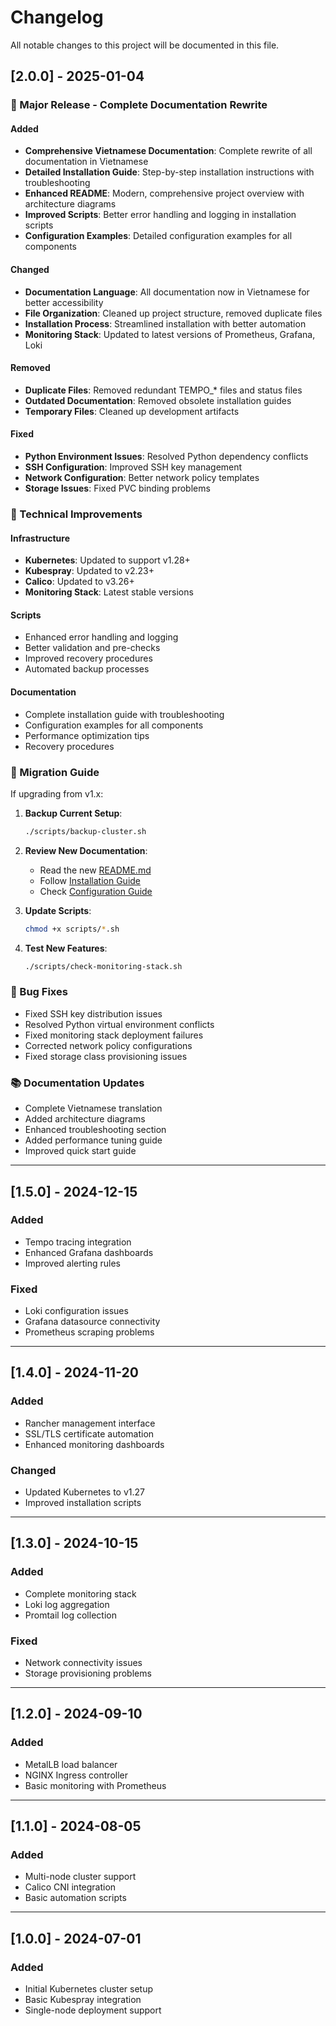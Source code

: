 # Changelog

All notable changes to this project will be documented in this file.

## [2.0.0] - 2025-01-04

### 🎉 Major Release - Complete Documentation Rewrite

#### Added
- **Comprehensive Vietnamese Documentation**: Complete rewrite of all documentation in Vietnamese
- **Detailed Installation Guide**: Step-by-step installation instructions with troubleshooting
- **Enhanced README**: Modern, comprehensive project overview with architecture diagrams
- **Improved Scripts**: Better error handling and logging in installation scripts
- **Configuration Examples**: Detailed configuration examples for all components

#### Changed
- **Documentation Language**: All documentation now in Vietnamese for better accessibility
- **File Organization**: Cleaned up project structure, removed duplicate files
- **Installation Process**: Streamlined installation with better automation
- **Monitoring Stack**: Updated to latest versions of Prometheus, Grafana, Loki

#### Removed
- **Duplicate Files**: Removed redundant TEMPO_* files and status files
- **Outdated Documentation**: Removed obsolete installation guides
- **Temporary Files**: Cleaned up development artifacts

#### Fixed
- **Python Environment Issues**: Resolved Python dependency conflicts
- **SSH Configuration**: Improved SSH key management
- **Network Configuration**: Better network policy templates
- **Storage Issues**: Fixed PVC binding problems

### 🔧 Technical Improvements

#### Infrastructure
- **Kubernetes**: Updated to support v1.28+
- **Kubespray**: Updated to v2.23+
- **Calico**: Updated to v3.26+
- **Monitoring Stack**: Latest stable versions

#### Scripts
- Enhanced error handling and logging
- Better validation and pre-checks
- Improved recovery procedures
- Automated backup processes

#### Documentation
- Complete installation guide with troubleshooting
- Configuration examples for all components
- Performance optimization tips
- Recovery procedures

### 🚀 Migration Guide

If upgrading from v1.x:

1. **Backup Current Setup**:
   ```bash
   ./scripts/backup-cluster.sh
   ```

2. **Review New Documentation**:
   - Read the new [README.md](README.md)
   - Follow [Installation Guide](docs/installation.md)
   - Check [Configuration Guide](docs/configuration.md)

3. **Update Scripts**:
   ```bash
   chmod +x scripts/*.sh
   ```

4. **Test New Features**:
   ```bash
   ./scripts/check-monitoring-stack.sh
   ```

### 🐛 Bug Fixes

- Fixed SSH key distribution issues
- Resolved Python virtual environment conflicts
- Fixed monitoring stack deployment failures
- Corrected network policy configurations
- Fixed storage class provisioning issues

### 📚 Documentation Updates

- Complete Vietnamese translation
- Added architecture diagrams
- Enhanced troubleshooting section
- Added performance tuning guide
- Improved quick start guide

---

## [1.5.0] - 2024-12-15

### Added
- Tempo tracing integration
- Enhanced Grafana dashboards
- Improved alerting rules

### Fixed
- Loki configuration issues
- Grafana datasource connectivity
- Prometheus scraping problems

---

## [1.4.0] - 2024-11-20

### Added
- Rancher management interface
- SSL/TLS certificate automation
- Enhanced monitoring dashboards

### Changed
- Updated Kubernetes to v1.27
- Improved installation scripts

---

## [1.3.0] - 2024-10-15

### Added
- Complete monitoring stack
- Loki log aggregation
- Promtail log collection

### Fixed
- Network connectivity issues
- Storage provisioning problems

---

## [1.2.0] - 2024-09-10

### Added
- MetalLB load balancer
- NGINX Ingress controller
- Basic monitoring with Prometheus

---

## [1.1.0] - 2024-08-05

### Added
- Multi-node cluster support
- Calico CNI integration
- Basic automation scripts

---

## [1.0.0] - 2024-07-01

### Added
- Initial Kubernetes cluster setup
- Basic Kubespray integration
- Single-node deployment support
